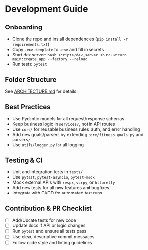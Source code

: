 # Development Guide

## Onboarding
- Clone the repo and install dependencies (`pip install -r requirements.txt`)
- Copy `.env.template` to `.env` and fill in secrets
- Start dev server: `bash scripts/dev_server.sh` or `uvicorn main:create_app --factory --reload`
- Run tests: `pytest`

## Folder Structure
See [ARCHITECTURE.md](ARCHITECTURE.md) for details.

## Best Practices
- Use Pydantic models for all request/response schemas
- Keep business logic in `services/`, not in API routes
- Use `core/` for reusable business rules, auth, and error handling
- Add new goals/parsers by extending `core/fitness_goals.py` and `parsers/`
- Use `utils/logger.py` for all logging

## Testing & CI
- Unit and integration tests in `tests/`
- Use `pytest`, `pytest-asyncio`, `pytest-mock`
- Mock external APIs with `respx`, `vcrpy`, or `httpretty`
- Add new tests for all new features and bugfixes
- Integrate with CI/CD for automated test runs

## Contribution & PR Checklist
- [ ] Add/Update tests for new code
- [ ] Update docs if API or logic changes
- [ ] Run `pytest` and ensure all tests pass
- [ ] Use clear, descriptive commit messages
- [ ] Follow code style and linting guidelines 